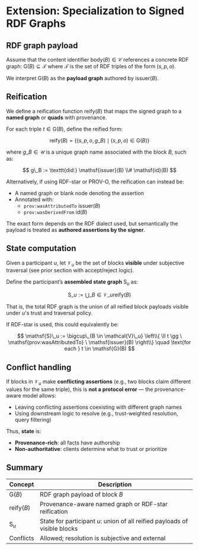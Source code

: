# Extension: Specialization to Signed RDF Graphs


## RDF graph payload

Assume that the content identifier $`\mathsf{body}(B) \in \mathcal{C}`$ references a concrete RDF graph: $`\mathsf{G}(B) \subseteq \mathcal{T}`$ where $`\mathcal{T}`$ is the set of RDF triples of the form $`(s, p, o)`$.

We interpret $`\mathsf{G}(B)`$ as the **payload graph** authored by $`\mathsf{issuer}(B)`$.


## Reification

We define a reification function $`\mathsf{reify}(B)`$ that maps the signed graph to a **named graph** or **quads** with provenance.

For each triple $`t \in \mathsf{G}(B)`$, define the reified form:

$$
\mathsf{reify}(B) = \{ (s, p, o, g\_B) \mid (s, p, o) \in \mathsf{G}(B) \}
$$

where $`g\_B \in \mathcal{U}`$ is a unique graph name associated with the block $`B`$, such as:

$$
g\_B := \texttt{did:} \mathsf{issuer}(B) \\# \mathsf{id}(B)
$$

Alternatively, if using RDF-star or PROV-O, the reification can instead be:

- A named graph or blank node denoting the assertion
- Annotated with:
  - $`\texttt{prov:wasAttributedTo} \ \mathsf{issuer}(B)`$
  - $`\texttt{prov:wasDerivedFrom} \ \mathsf{id}(B)`$

The exact form depends on the RDF dialect used, but semantically the payload is treated as **authored assertions by the signer**.


## State computation

Given a participant $`u`$, let $`\mathcal{V}_u`$ be the set of blocks **visible** under subjective traversal (see prior section with accept/reject logic).

Define the participant’s **assembled state graph** $`\mathsf{S}_u`$ as:

$$
\mathsf{S}\_u := \bigcup\_{B \in \mathcal{V}\_u} \mathsf{reify}(B)
$$

That is, the total RDF graph is the union of all reified block payloads visible under $`u`$'s trust and traversal policy.

If RDF-star is used, this could equivalently be:

$$
\mathsf{S}\_u := \bigcup\_{B \in \mathcal{V}\_u} \left\\{ \ll t \gg \ \mathsf{prov:wasAttributedTo} \ \mathsf{issuer}(B) \right\\}
\quad \text{for each } t \in \mathsf{G}(B)
$$


## Conflict handling

If blocks in $`\mathcal{V}_u`$ make **conflicting assertions** (e.g., two blocks claim different values for the same triple), this is **not a protocol error** — the provenance-aware model allows:

- Leaving conflicting assertions coexisting with different graph names
- Using downstream logic to resolve (e.g., trust-weighted resolution, query filtering)

Thus, **state** is:
- **Provenance-rich**: all facts have authorship
- **Non-authoritative**: clients determine what to trust or prioritize


## Summary

| Concept               | Description                                                                  |
|-----------------------|------------------------------------------------------------------------------|
| $`\mathsf{G}(B)`$     | RDF graph payload of block $`B`$                                             |
| $`\mathsf{reify}(B)`$ | Provenance-aware named graph or RDF-star reification                         |
| $`\mathsf{S}_u`$      | State for participant $`u`$: union of all reified payloads of visible blocks |
| Conflicts             | Allowed; resolution is subjective and external                               |
